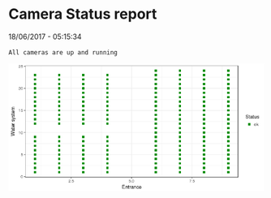 Camera Status report
================
18/06/2017 - 05:15:34

    All cameras are up and running

![](camreport_files/figure-markdown_github/unnamed-chunk-2-1.png)
